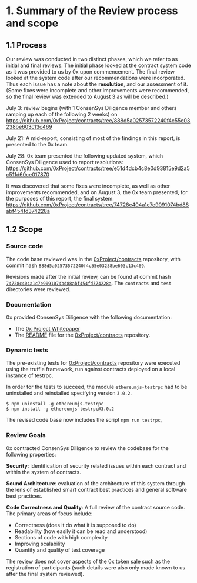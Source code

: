 # 1. Summary of the Review process and scope

## 1.1 Process

Our review was conducted in two distinct phases, which we refer to as initial and final reviews. The initial phase looked at the contract system code as it was provided to us by 0x upon commencement. The final review looked at the system code after our recommendations were incorporated. Thus each issue has a note about the **resolution**, and our assessment of it.  (Some fixes were incomplete and other improvements were recommended, so the final review was extended to August 3 as will be described.)

July 3: review begins (with 1 ConsenSys Diligence member and others ramping up each of the following 2 weeks) on
https://github.com/0xProject/contracts/tree/888d5a02573572240f4c55e03238be603c13c469

July 21: A mid-report, consisting of most of the findings in this report, is presented to the 0x team.

July 28: 0x team presented the following updated system, which ConsenSys Diligence used to report resolutions:
https://github.com/0xProject/contracts/tree/e51d4dcb4c8e0d93815e9d2a5c511d60ce017870

It was discovered that some fixes were incomplete, as well as other improvements recommended, and on August 3, the 0x team presented, for the purposes of this report, the final system:
https://github.com/0xProject/contracts/tree/74728c404a1c7e9091074bd88abf454fd374228a

## 1.2 Scope

### Source code 

The code base reviewed was in the [0xProject/contracts](https://github.com/0xProject/contracts/tree/888d5a02573572240f4c55e03238be603c13c469) repository, with commit hash `888d5a02573572240f4c55e03238be603c13c469`.

Revisions made after the initial review, can be found at commit hash [`74728c404a1c7e9091074bd88abf454fd374228a`](https://github.com/0xProject/contracts/tree/74728c404a1c7e9091074bd88abf454fd374228a).  The `contracts` and `test` directories were reviewed.

### Documentation

0x provided ConsenSys Diligence with the following documentation:

* The [0x Project Whitepaper](https://0xproject.com/pdfs/0x_white_paper.pdf)
* The [README](https://github.com/0xProject/contracts/blob/888d5a02573572240f4c55e03238be603c13c469/README.md) file for the [0xProject/contracts](https://github.com/0xProject/contracts/tree/frozen) repository.

### Dynamic tests

The pre-existing tests for [0xProject/contracts](https://github.com/0xProject/contracts/tree/888d5a02573572240f4c55e03238be603c13c469) repository were executed using the truffle framework, run against contracts deployed on a local instance of testrpc.

In order for the tests to succeed, the module `ethereumjs-testrpc` had to be uninstalled and reinstalled specifying version `3.0.2`.

```
$ npm uninstall -g ethereumjs-testrpc
$ npm install -g ethereumjs-testrpc@3.0.2
```

The revised code base now includes the script `npm run testrpc`,

### Review Goals

0x contracted ConsenSys Diligence to review the codebase for the following properties:

**Security**: identification of security related issues within each
contract and within the system of contracts.

**Sound Architecture**: evaluation of the architecture of this system through the lens of established smart contract best practices and general software best practices.

**Code Correctness and Quality**:
A full review of the contract source code.  The primary areas of focus include:

* Correctness (does it do what it is supposed to do)
* Readability (how easily it can be read and understood)
* Sections of code with high complexity
* Improving scalability
* Quantity and quality of test coverage

The review does not cover aspects of the 0x token sale such as the registration of participants (such details were also only made known to us after the final system reviewed).
